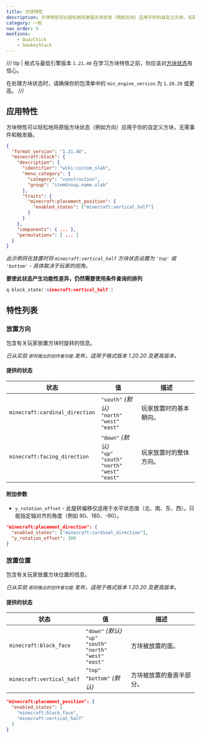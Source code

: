 ```yaml
---
title: 方块特性
description: 方块特性可以轻松地将原版方块状态（例如方向）应用于你的自定义方块，无需事件和触发器。
category: 一般
nav_order: 5
mentions:
    - QuazChick
    - SmokeyStack
---
```


/// tip | 格式与最低引擎版本 `1.21.40`
在学习方块特性之前，你应该对[方块状态](../blocks/block-states.md)有信心。

在处理方块状态时，请确保你的包清单中的 `min_engine_version` 为 `1.20.20` 或更高。
///

## 应用特性

方块特性可以轻松地将原版方块状态（例如方向）应用于你的自定义方块，无需事件和触发器。

```json title="BP/blocks/custom_slab.json"
{
  "format_version": "1.21.40",
  "minecraft:block": {
    "description": {
      "identifier": "wiki:custom_slab",
      "menu_category": {
        "category": "construction",
        "group": "itemGroup.name.slab"
      },
      "traits": {
        "minecraft:placement_position": {
          "enabled_states": ["minecraft:vertical_half"]
        }
      }
    },
    "components": { ... },
    "permutations": [ ... ]
  }
}
```

_此示例将在放置时将 `minecraft:vertical_half` 方块状态设置为 `'top'` 或 `'bottom'` - 具体取决于玩家的视角。_

**要使此状态产生功能性差异，仍然需要使用条件查询的排列**

```c
q.block_state('minecraft:vertical_half')
```

## 特性列表

### 放置方向

包含有关玩家放置方块时旋转的信息。

_已从实验 `即将推出的创作者功能` 发布，适用于格式版本 1.20.20 及更高版本。_

#### 提供的状态

| 状态                          | 值                                                                                  | 描述                                          |
| ----------------------------- | ----------------------------------------------------------------------------------- | --------------------------------------------- |
| `minecraft:cardinal_direction` | `"south"` _(默认)_<br>`"north"`<br>`"west"`<br>`"east"`                          | 玩家放置时的基本朝向。                       |
| `minecraft:facing_direction`   | `"down"` _(默认)_<br>`"up"`<br>`"south"`<br>`"north"`<br>`"west"`<br>`"east"`  | 玩家放置时的整体方向。                       |

#### 附加参数

-   `y_rotation_offset` - 此旋转偏移仅适用于水平状态值（北、南、东、西）。只能指定轴对齐的角度（例如 90、180、-90）。

```json title="minecraft:block > description > traits"
"minecraft:placement_direction": {
  "enabled_states": ["minecraft:cardinal_direction"],
  "y_rotation_offset": 180
}
```

### 放置位置

包含有关玩家放置方块位置的信息。

_已从实验 `即将推出的创作者功能` 发布，适用于格式版本 1.20.20 及更高版本。_

#### 提供的状态

| 状态                     | 值                                                                                  | 描述                                         |
| ------------------------ | ----------------------------------------------------------------------------------- | -------------------------------------------- |
| `minecraft:block_face`    | `"down"` _(默认)_<br>`"up"`<br>`"south"`<br>`"north"`<br>`"west"`<br>`"east"`   | 方块被放置的面。                             |
| `minecraft:vertical_half` | `"top"`<br>`"bottom"` _(默认)_                                                    | 方块被放置的垂直半部分。                     |

```json title="minecraft:block > description > traits"
"minecraft:placement_position": {
  "enabled_states": [
    "minecraft:block_face",
    "minecraft:vertical_half"
  ]
}
```